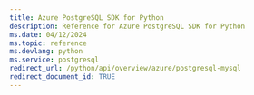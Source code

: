 ```yaml
---
title: Azure PostgreSQL SDK for Python
description: Reference for Azure PostgreSQL SDK for Python
ms.date: 04/12/2024
ms.topic: reference
ms.devlang: python
ms.service: postgresql
redirect_url: /python/api/overview/azure/postgresql-mysql
redirect_document_id: TRUE
---
```

